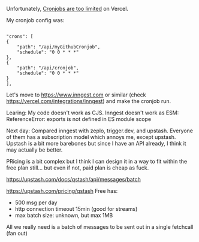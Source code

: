 Unfortunately, [Cronjobs are too limited](https://github.com/vercel/vercel/issues/12058) on Vercel.

My cronjob config was:

```

"crons": [
{
    "path": "/api/myGithubCronjob",
    "schedule": "0 0 * * *"
},
{
    "path": "/api/cronjob",
    "schedule": "0 0 * * *"
}
],

```

Let's move to https://www.inngest.com or similar (check https://vercel.com/integrations/inngest) and make the cronjob run.

Learing: My code doesn't work as CJS.
Inngest doesn't work as ESM: ReferenceError: exports is not defined in ES module scope

Next day: Compared inngest with zeplo, trigger.dev, and upstash. Everyone of them has a subscription model which annoys me, except upstash. Upstash is a bit more barebones but since I have an API already, I think it may actually be better.

PRicing is a bit complex but I think I can design it in a way to fit within the free plan still... but even if not, paid plan is cheap as fuck.

https://upstash.com/docs/qstash/api/messages/batch

https://upstash.com/pricing/qstash Free has:

- 500 msg per day
- http connection timeout 15min (good for streams)
- max batch size: unknown, but max 1MB

All we really need is a batch of messages to be sent out in a single fetchcall (fan out)
